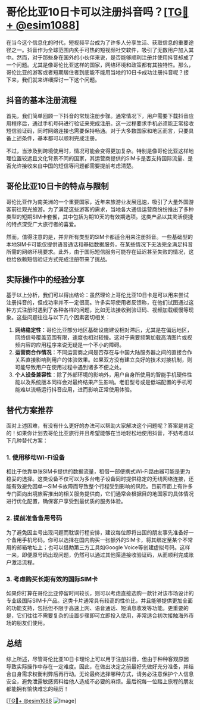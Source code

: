 # 哥伦比亚10日卡可以注册抖音吗？[[TG💪+ @esim1088](https://t.me/s/esim1088)]

在当今这个信息化的时代，短视频平台成为了许多人分享生活、获取信息的重要途径之一。抖音作为全球范围内炙手可热的短视频社交软件，吸引了无数用户加入其中。然而，对于那些身在国外的小伙伴来说，是否能够顺利注册并使用抖音却成了一个问题。尤其是像哥伦比亚这样的国家，网络环境和政策都有其独特性。那么，哥伦比亚的游客或者短期居住者到底能不能用当地的10日卡成功注册抖音呢？接下来，我们就来详细探讨一下这个问题。

## 抖音的基本注册流程

首先，我们简单回顾一下抖音的常规注册步骤。通常情况下，用户需要下载抖音应用程序后，通过手机号码进行验证来完成注册。这一过程要求手机必须能正常接收短信验证码，同时网络连接也需要保持畅通。对于大多数国家和地区而言，只要具备上述条件，基本都可以顺利完成注册。

不过，当涉及到跨境使用时，情况可能会变得更加复杂。特别是像哥伦比亚这样地理位置较远且文化背景不同的国家，其运营商提供的SIM卡是否支持国际流量、是否允许接收来自中国的短信等问题都需要提前考虑清楚。

## 哥伦比亚10日卡的特点与限制

哥伦比亚作为南美洲的一个重要国家，近年来旅游业发展迅速，吸引了大量外国游客前往观光旅游。为了满足这些游客的需求，当地各大通信运营商纷纷推出了多种类型的短期SIM卡套餐，其中包括为期10天的有效期选项。这类产品以其灵活便捷的特点深受广大旅行者的喜爱。

然而，值得注意的是，并非所有类型的SIM卡都适合用来注册抖音。一些基础型的本地SIM卡可能仅提供语音通话和基础数据服务，在某些情况下无法完全满足抖音所需的网络环境要求。此外，由于国际短信服务可能存在延迟甚至失败的情况，这也给依赖短信验证方式完成注册带来了挑战。

## 实际操作中的经验分享

基于以上分析，我们可以得出结论：虽然理论上哥伦比亚10日卡是可以用来尝试注册抖音的，但成功率并不一定很高。许多实际使用者反馈称，在他们试图通过这种方式注册时遇到了各种各样的问题，比如无法接收到验证码、视频加载缓慢等现象。这些问题往往与以下几个因素密切相关：

1. **网络稳定性**：哥伦比亚部分地区基础设施建设相对滞后，尤其是在偏远地区，网络信号覆盖范围有限，速度也相对较慢。这对于需要频繁加载高清图片或视频内容的应用程序来说无疑是一个不小的障碍。
2. **运营商合作情况**：不同运营商之间是否存在与中国大陆服务器之间的直接合作关系直接影响到用户的体验效果。如果双方没有建立良好的技术对接机制，则可能导致用户在使用过程中遇到诸多不便之处。
3. **个人设备兼容性**：除了外部环境的影响外，用户自身所使用的智能手机硬件性能以及系统版本同样会对最终结果产生影响。老旧型号或是低端配置的手机可能难以流畅运行抖音应用，进而影响正常使用体验。

## 替代方案推荐

面对上述困难，有没有什么更好的办法可以帮助大家解决这个问题呢？答案是肯定的！如果你计划去哥伦比亚旅行并且希望能够在当地轻松地使用抖音，不妨考虑以下几种替代方案：

### 1. 使用移动Wi-Fi设备
相比于依靠单张SIM卡提供的数据流量，租借一部便携式Wi-Fi路由器可能是更为稳妥的选择。这类设备不仅可以为多台电子设备同时提供稳定的无线网络连接，还能有效避免因单一SIM卡故障而导致整个行程受到影响的风险。目前市面上有许多专门面向出境旅客推出的相关服务提供商，它们通常会根据目的地国家的具体情况进行优化配置，确保客户享受到最优质的服务体验。

### 2. 提前准备备用号码
为了避免因主号出现问题而耽误行程安排，建议每位即将出国的朋友事先准备好一个备用手机号码。你可以选择在国内购买一张额外的SIM卡，将其绑定至某个不常用的邮箱地址上；也可以借助第三方工具如Google Voice等创建虚拟号码。这样一来，即便原号码出现问题，仍然可以通过其他渠道接收验证码，从而顺利完成账户激活流程。

### 3. 考虑购买长期有效的国际SIM卡
如果你打算在哥伦比亚停留时间较长，则可以考虑直接选购一款针对该市场设计的专业级国际SIM卡产品。这类卡片通常具有较高的性价比，并且能够提供更加全面的功能支持，包括但不限于高速上网、语音通话、短消息收发等功能。更重要的是，它们往往不需要复杂的设置步骤即可立即投入使用，非常适合初次接触海外市场的朋友们使用。

## 总结

综上所述，尽管哥伦比亚10日卡理论上可以用于注册抖音，但由于种种客观原因导致实际操作中存在一定难度。因此，在做出决定之前最好先做好充分准备，并结合自身需求权衡利弊后再行动。无论最终选择哪种方式，请务必注意保护个人信息安全，避免泄露敏感资料给他人造成不必要的麻烦。最后祝每一位踏上旅程的朋友都能拥有愉快难忘的经历！

[[TG💪+ @esim1088](https://t.me/s/esim1088) ![Image](https://i.postimg.cc/4NQfJmqS/Snipaste-2025-05-13-00-14-12.png)]